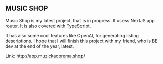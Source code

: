 ## MUSIC SHOP

Music Shop is my latest project, that is in progress.
It usess NextJS app router. It is also covered with TypeScript.

It has also some cool features like OpenAI, for generating listing descriptions.
I hope that I will finish this project with my friend, who is BE dev at the end of the year, latest.

Link: http://app.muzickaoprema.shop/


